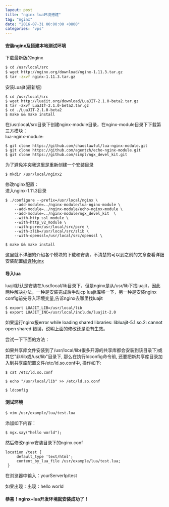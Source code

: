 ```yaml
---
layout: post
title: "nginx lua环境搭建"
tag: "nginx"
date: "2016-07-31 00:00:00 +0800"
categories: "vps"
---
```


#### 安装nginx及搭建本地测试环境  


下载最新版的nginx  

```sh
$ cd /usr/local/src 
$ wget http://nginx.org/download/nginx-1.11.3.tar.gz
$ tar -zxvf nginx-1.11.3.tar.gz
```

<!--more--> 

安装Luajit(最新版)

```
$ cd /usr/local/src
$ wget http://luajit.org/download/LuaJIT-2.1.0-beta2.tar.gz
$ tar -zxvf LuaJIT-2.1.0-beta2.tar.gz
$ cd ./LuaJIT-2.1.0-beta2
$ make && make install
```

在/usr/local/src目录下创建nginx-module目录，在nginx-module目录下下载第三方模块：  
lua-nginx-module:  
```
$ git clone https://github.com/chaoslawful/lua-nginx-module.git
$ git clone https://github.com/agentzh/echo-nginx-module.git 
$ git clone https://github.com/simpl/ngx_devel_kit.git
```

<!-- more -->

为了避免冲突我这里是重新创建一个安装目录

```
$ mkdir /usr/local/nginx2   
```

修改nginx配置：  
进入nginx-1.11.3目录  
```
$ ./configure --prefix=/usr/local/nginx \
	--add-module=../nginx-module/lua-nginx-module \
	--add-module=../nginx-module/echo-nginx-module \
	--add-module=../nginx-module/ngx_devel_kit  \
	--with-http_ssl_module \
	--with-http_v2_module \
	--with-pcre=/usr/local/src/pcre \
	--with-zlib=/usr/local/src/zlib \
	--with-openssl=/usr/local/src/openssl \

$ make && make install
```

这里就不详细的介绍各个模块的下载和安装，不清楚的可以到之前的文章查看详细安装配置[编译Nginx](https://sunsblog.cn/2016/07/24/nginx/)

#### 导入lua  

luajit默认是安装在/usr/local/lib目录下，但是nginx是从/usr/lib下找luajit，因此两种解决办法，一种是安装完成后手动cp luajit库移一下，另一种是安装nginx config前先导入环境变量,告诉nginx去哪里找luajit
```
$ export LUAJIT_LIB=/usr/local/lib
$ export LUAJIT_INC=/usr/local/include/luajit-2.0
```

如果运行nginx报<font color="#red">error while loading shared libraries: libluajit-5.1.so.2: cannot open shared </font>错误，说明上面的修改还是没有生效。

尝试一下下面的方法：
  
如果共享库文件安装到了/usr/local/lib(很多开源的共享库都会安装到该目录下)或其它"非/lib或/usr/lib"目录下, 那么在执行ldconfig命令前, 还要把新共享库目录加入到共享库配置文件/etc/ld.so.conf中, 操作如下:  
```
$ cat /etc/ld.so.conf

$ echo "/usr/local/lib" >> /etc/ld.so.conf

$ ldconfig
```

#### 测试环境

```
$ vim /usr/example/lua/test.lua
```

添加如下内容：
```
$ ngx.say("hello world");
```

然后修改nginx安装目录下的nginx.conf
```
location /test {  
     default_type 'text/html';  
     content_by_lua_file /usr/example/lua/test.lua;  
 }
```

在浏览器中输入：yourServerIp/test

如果出现：出现：hello world 

#### 恭喜！nginx+lua开发环境就安装成功了！
